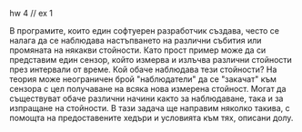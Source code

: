 hw 4 // ex 1

В програмите, които един софтуерен разработчик създава, често се налага да се наблюдава настъпването на различни събития или промяната на някакви стойности.
Като прост пример може да си представим един сензор, който измерва и излъчва различни стойности през интервали от време. Кой обаче наблюдава тези стойности?
На теория може неограничен брой "наблюдатели" да се "закачат" към сензора с цел получаване на всяка нова измерена стойност.
Могат да съществуват обаче различни начини както за наблюдаване, така и за изпращане на стойности. В тази задача ще направим няколко такива,
с помощта на предоставените хедъри и условията към тях, описани долу.

